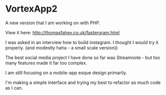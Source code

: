 # VortexApp2
A new version that I am working on with PHP.

View it here: http://thomasfahey.co.uk/fastergram.html

I was asked in an interview how to build instagram. I thought I would try it properly. (and modestly haha - a small scale version))

The best social media project I have done so far was Streamnote - but too many features made it far too complex.

I am still focusing on a mobile-app esque design primarily. 

I'm making a simple interface and trying my best to refactor as much code as I can.
